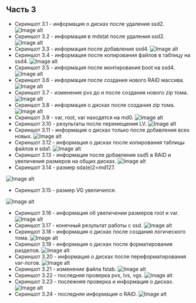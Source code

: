 ## Часть 3
- Скриншот 3.1 - информация о дисках после удаления ssd2.
![Image alt](https://github.com/iashulyachenko/o.s/blob/master/lab2/part3/3.1.png)
- Скриншот 3.2 - информация в mdstat после удаления ssd2.
![Image alt](https://github.com/iashulyachenko/o.s/blob/master/lab2/part3/3.2.png)
- Скриншот 3.3 - информация после добавления ssd4.
![Image alt](https://github.com/iashulyachenko/o.s/blob/master/lab2/part3/3.3.png)
- Скриншот 3.4 - информация после копирования файлов в таблицу на ssd4.
![Image alt](https://github.com/iashulyachenko/o.s/blob/master/lab2/part3/3.4.png)
- Скриншот 3.5 - информация после монтирования boot на ssd4.
![Image alt](https://github.com/iashulyachenko/o.s/blob/master/lab2/part3/3.5.png)
- Скриншот 3.6 - информация после создания нового RAID массива.
![Image alt](https://github.com/iashulyachenko/o.s/blob/master/lab2/part3/3.6.png)
- Скриншот 3.7 - изменение pvs до и после создания нового zip тома.
![Image alt](https://github.com/iashulyachenko/o.s/blob/master/lab2/part3/3.7.png)
- Скриншот 3.8 - информация о дисках после создания zip тома.
![Image alt](https://github.com/iashulyachenko/o.s/blob/master/lab2/part3/3.8.png)
- Скриншот 3.9 - var, root, var находятся на md0.
![Image alt](https://github.com/iashulyachenko/o.s/blob/master/lab2/part3/3.9.png)
- Скриншот 3.10 - результаты после перемещения LV.
![Image alt](https://github.com/iashulyachenko/o.s/blob/master/lab2/part3/3.10.png)
- Скриншот 3.11 - информация о дисках только после добавления всех новых.
![Image alt](https://github.com/iashulyachenko/o.s/blob/master/lab2/part3/3.11.png)
- Скриншот 3.12 - информация о дисках после копирования таблицы файлов и sda1.
![Image alt](https://github.com/iashulyachenko/o.s/blob/master/lab2/part3/3.12.png)
- Скриншот 3.13 - информация после добавления ssd5 в RAID и увеличения размеров на общих дисках.
![Image alt](https://github.com/iashulyachenko/o.s/blob/master/lab2/part3/3.13.png)
- Скриншот 3.14 - размер  sda(e)2=md127.

![Image alt](https://github.com/iashulyachenko/o.s/blob/master/lab2/part3/3.14.png)
- Скриншот 3.15 - размер VG увеличился.

![Image alt](https://github.com/iashulyachenko/o.s/blob/master/lab2/part3/3.15.png)
- Скриншот 3.16 - информация об увеличении размеров root и var.
![Image alt](https://github.com/iashulyachenko/o.s/blob/master/lab2/part3/3.16.png)
- Скриншот 3.17 - конечный результат работы с ssd.
![Image alt](https://github.com/iashulyachenko/o.s/blob/master/lab2/part3/3.17.png)
- Скриншот 3.18 - информация о дисках после создания логического тома.
![Image alt](https://github.com/iashulyachenko/o.s/blob/master/lab2/part3/3.18.png)
- Скриншот 3.19 - информация о дисках после форматирования разделов.
![Image alt](https://github.com/iashulyachenko/o.s/blob/master/lab2/part3/3.19.png)
- Скриншот 3.20 - информация о дисках после переформатирования var-логов.
![Image alt](https://github.com/iashulyachenko/o.s/blob/master/lab2/part3/3.20.png)
- Скриншот 3.21 - изменение файла fstab.
![Image alt](https://github.com/iashulyachenko/o.s/blob/master/lab2/part3/3.21.png)
- Скриншот 3.22 - последняя проверка pvs, lvs, vgs.
![Image alt](https://github.com/iashulyachenko/o.s/blob/master/lab2/part3/3.22.png)
- Скриншот 3.23 - послежняя проверка и информация о дисках.
![Image alt](https://github.com/iashulyachenko/o.s/blob/master/lab2/part3/3.23.png)
- Скриншот 3.24 - последняя информация о RAID.
![Image alt](https://github.com/iashulyachenko/o.s/blob/master/lab2/part3/3.24.png)
